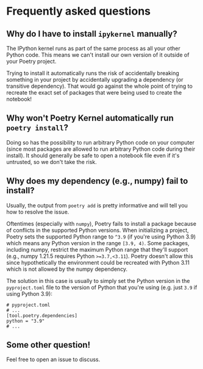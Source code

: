 # Frequently asked questions

## Why do I have to install `ipykernel` manually?

The IPython kernel runs as part of the same process as all your other Python
code. This means we can't install our own version of it outside of your Poetry
project.

Trying to install it automatically runs the risk of accidentally breaking
something in your project by accidentally upgrading a dependency (or transitive
dependency). That would go against the whole point of trying to recreate the
exact set of packages that were being used to create the notebook!

## Why won't Poetry Kernel automatically run `poetry install`?

Doing so has the possibility to run arbitrary Python code on your computer
(since most packages are allowed to run arbitrary Python code during their
install). It should generally be safe to open a notebook file even if it's
untrusted, so we don't take the risk.

## Why does my dependency (e.g., numpy) fail to install?

Usually, the output from `poetry add` is pretty informative and will tell you
how to resolve the issue.

Oftentimes (especially with `numpy`), Poetry fails to install a package because
of conflicts in the supported Python versions. When initializing a project,
Poetry sets the supported Python range to `^3.9` (if you're using Python 3.9)
which means any Python version in the range `[3.9, 4)`. Some packages, including
numpy, restrict the maximum Python range that they'll support (e.g., numpy
1.21.5 requires Python `>=3.7,<3.11`). Poetry doesn't allow this since
hypothetically the environment could be recreated with Python 3.11 which is not
allowed by the numpy dependency.

The solution in this case is usually to simply set the Python version in the
`pyproject.toml` file to the version of Python that you're using (e.g. just
`3.9` if using Python 3.9):

```
# pyproject.toml
# ...
[tool.poetry.dependencies]
python = "3.9"
# ...
```

## Some other question!

Feel free to open an issue to discuss.
